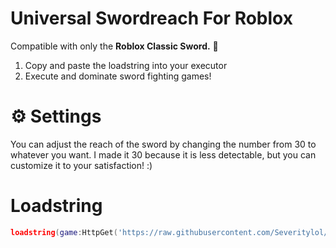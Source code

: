 <div>
  <h1>Universal Swordreach For Roblox</h1>
  <p>Compatible with only the <strong>Roblox Classic Sword.</strong> 🚨</p>
  <ol>
    <li>Copy and paste the loadstring into your executor</li>
    <li>Execute and dominate sword fighting games!</li>
  </ol>
</div>

</body>
</html>

# ⚙️ Settings
You can adjust the reach of the sword by changing the number from 30 to whatever you want. I made it 30 because it is less detectable, but you can customize it to your satisfaction! :)

# Loadstring
```lua
loadstring(game:HttpGet('https://raw.githubusercontent.com/Severitylol/Universal-Sword-Reach/main/swordreach.lua')()
```
